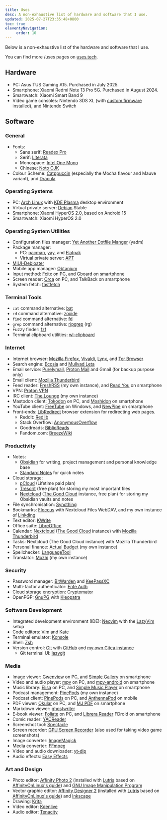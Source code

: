 ```yaml
---
title: Uses
desc: A non-exhaustive list of hardware and software that I use.
updated: 2025-07-27T23:35:48+0800
toc: true
eleventyNavigation:
     order: 10
---
```


Below is a non-exhaustive list of the hardware and software that I use.

You can find more /uses pages on [uses.tech](https://uses.tech/).

## Hardware

- PC: Asus TUS Gaming A15. Purchased in July 2025.
- Smartphone: Xiaomi Redmi Note 13 Pro 5G. Purchased in August 2024.
- Smartwatch: Xiaomi Smart Band 9
- Video game consoles: Nintendo 3DS XL (with [custom firmware](https://3ds.hacks.guide/) installed), and Nintendo Switch

## Software

### General

- Fonts:
    - Sans serif: [Readex Pro](https://fonts.google.com/specimen/Readex+Pro)
    - Serif: [Literata](https://github.com/googlefonts/literata)
    - Monospace: [Intel One Mono](https://www.intel.com/content/www/us/en/company-overview/one-monospace-font.html)
    - Chinese: [Noto CJK](https://github.com/notofonts/noto-cjk)
- Colour Scheme: [Catppuccin](https://catppuccin.com/) (especially the Mocha flavour and Mauve variant), and [Dracula](https://draculatheme.com/)

### Operating Systems

- PC: [Arch Linux](https://archlinux.org/) with [KDE Plasma](https://kde.org/plasma-desktop/) desktop environment
- Virtual private server: [Debian](https://www.debian.org/) Stable
- Smartphone: Xiaomi HyperOS 2.0, based on Android 15
- Smartwatch: Xiaomi HyperOS 2.0

### Operating System Utilities

- Configuration files manager: [Yet Another Dotfile Manger](https://yadm.io/) (yadm)
- Package manager:
    - PC: [pacman](https://wiki.archlinux.org/title/Pacman), [yay](https://github.com/Jguer/yay), and [Flatpak](https://flatpak.org/)
    - Virtual private server: [APT](https://wiki.debian.org/AptCLI)
- [MIUI-Debloater](https://github.com/kirthandev/MIUI-Debloater-official)
- Mobile app manager: [Obtanium](https://github.com/ImranR98/Obtainium)
- Input method: [Fcitx](https://fcitx-im.org/) on PC, and Gboard on smartphone
- Screen reader: [Orca](https://orca.gnome.org/) on PC, and TalkBack on smartphone
- System fetch: [fastfetch](https://github.com/fastfetch-cli/fastfetch)

### Terminal Tools

- `cat` command alternative: [bat](https://github.com/sharkdp/bat)
- `cd` command alternative: [zoxide](https://github.com/ajeetdsouza/zoxide)
- `find` command alternative: [fd](https://github.com/sharkdp/fd)
- `grep` command alternative: [ripgrep](https://github.com/BurntSushi/ripgrep) (rg)
- Fuzzy finder: [fzf](https://github.com/junegunn/fzf)
- Terminal clipboard utilities: [wl-clipboard](https://github.com/bugaevc/wl-clipboard)

### Internet

- Internet browser: [Mozilla Firefox](https://www.mozilla.org/firefox/), [Vivaldi](https://vivaldi.com/), [Lynx](https://lynx.invisible-island.net/), and [Tor Browser](https://www.torproject.org/)
- Search engine: [Ecosia](https://www.ecosia.org/) and [Mullvad Leta](https://leta.mullvad.net/)
- Email service: [Purelymail](https://purelymail.com/), [Proton Mail](https://proton.me/mail) and Gmail (for backup purpose only)
- Email client: [Mozilla Thunderbird](https://www.thunderbird.net/)
- Feed reader: [FreshRSS](https://www.freshrss.org/) (my own instance), and [Read You](https://github.com/Ashinch/ReadYou) on smartphone
- VPN: [Proton VPN](https://protonvpn.com/)
- IRC client: [The Lounge](https://thelounge.chat/) (my own instance)
- Mastodon client: [Tokodon](https://apps.kde.org/tokodon/) on PC, and [Moshidon](https://github.com/LucasGGamerM/moshidon) on smartphone
- YouTube client: [FreeTube](https://freetubeapp.io/) on Windows, and [NewPipe](https://newpipe.net/) on smartphone
- Front-ends: [LibRedirect](https://libredirect.github.io/) browser extension for redirecting web pages.
    - Reddit: [Redlib](https://github.com/redlib-org/redlib)
    - Stack Overflow: [AnonymousOverflow](https://github.com/httpjamesm/AnonymousOverflow)
    - Goodreads: [BiblioReads](https://github.com/nesaku/BiblioReads)
    - Fandom.com: [BreezeWiki](https://breezewiki.com/)

### Productivity

- Notes:
	- [Obsidian](https://obsidian.md/) for writing, project management and personal knowledge base
	- [Standard Notes](https://standardnotes.com/) for quick notes
- Cloud storage:
	- [pCloud](https://www.pcloud.com/) (Lifetime paid plan)
	- [Tresorit](https://tresorit.com/) (free plan) for storing my most important files
	- [Nextcloud](https://nextcloud.com/) ([The Good Cloud](https://thegood.cloud/) instance, free plan) for storing my Obsidian vaults and notes
- File synchronisation: [Syncthing](https://syncthing.net/)
- Bookmarks: [Floccus](https://floccus.org/) with Nextcloud Files WebDAV, and my own instance of [Linkding](https://linkding.link/)
- Text editor: [KWrite](https://apps.kde.org/kwrite/)
- Office suite: [LibreOffice](https://www.libreoffice.org/)
- Calendar: [Nextcloud](https://nextcloud.com/) ([The Good Cloud](https://thegood.cloud/) instance) with [Mozilla Thunderbird](https://www.thunderbird.net/)
- Tasks: Nextcloud (The Good Cloud instance) with Mozilla Thunderbird
- Personal finance: [Actual Budget](https://actualbudget.org/) (my own instance)
- Spellchecker: [LanguageTool](https://languagetool.org/)
- Translator: [Mozhi](https://codeberg.org/aryak/mozhi) (my own instance)

### Security

- Password manager: [BitWarden](https://bitwarden.com/) and [KeePassXC](https://keepassxc.org/)
- Multi-factor authenticator: [Ente Auth](https://ente.io/auth/)
- Cloud storage encryption: [Cryptomator](https://cryptomator.org/)
- OpenPGP: [GnuPG](https://www.gnupg.org/) with [Kleopatra](https://apps.kde.org/kleopatra/)

### Software Development

- Integrated development environment (IDE): [Neovim](https://neovim.io/) with the [LazyVim](https://www.lazyvim.org/) setup
- Code editors: [Vim](https://www.vim.org/) and [Kate](https://kate-editor.org/)
- Terminal emulator: [Konsole](https://konsole.kde.org/)
- Shell: [Zsh](https://www.zsh.org/)
- Version control: [Git](https://git-scm.com/) with [GitHub](https://github.com/) and [my own Gitea instance](https://git.leilukin.com/)
    - Git terminal UI: [lazygit](https://github.com/jesseduffield/lazygit)

### Media

- Image viewer: [Gwenview](https://apps.kde.org/gwenview/) on PC, and [Simple Gallery](https://github.com/SimpleMobileTools/Simple-Gallery) on smartphone
- Video and audio player: [mpv](https://mpv.io/) on PC, and [mpv-android](https://github.com/mpv-android/mpv-android) on smartphone
- Music library: [Elisa](https://apps.kde.org/elisa/) on PC, and [Simple Music Player](https://github.com/SimpleMobileTools/Simple-Music-Player) on smartphone
- Podcast management: [PinePods](https://www.pinepods.online/) (my own instance)
- Podcast client: [PinePods](https://www.pinepods.online/) on PC, and [AnthennaPod](https://antennapod.org/) on mobile
- PDF viewer: [Okular](https://okular.kde.org/) on PC, and [MJ PDF](https://gitlab.com/mudlej_android/mj_pdf_reader) on smartphone
- Markdown viewer: [ghostwriter](https://ghostwriter.kde.org/)
- E-book viewer: [Foliate](https://johnfactotum.github.io/foliate/) on PC, and [Librera Reader](https://librera.mobi/) FDroid on smartphone
- Comic reader: [YACReader](https://www.yacreader.com/)
- Screenshot tool: [Spectacle](https://invent.kde.org/plasma/spectacle)
- Screen recorder: [GPU Screen Recorder](https://git.dec05eba.com/gpu-screen-recorder/about/) (also used for taking video game screenshots)
- Image converter: [ImageMagick](https://www.imagemagick.org/)
- Media converter: [FFmpeg](https://ffmpeg.org/)
- Video and audio downloader: [yt-dlp](https://github.com/yt-dlp/yt-dlp)
- Audio effects: [Easy Effects](https://github.com/wwmm/easyeffects)

### Art and Design

- Photo editor: [Affinity Photo 2](https://affinity.serif.com/photo/) (installed with [Lutris](https://lutris.net/) based on [AffinityOnLinux's guide](https://github.com/Twig6943/AffinityOnLinux/blob/main/Guides/Lutris/Guide.md)) and [GNU Image Manipulation Program](https://www.gimp.org/)
- Vector graphic editor: [Affinity Designer 2](https://affinity.serif.com/designer/) (installed with [Lutris](https://lutris.net/) based on [AffinityOnLinux's guide](https://github.com/Twig6943/AffinityOnLinux/blob/main/Guides/Lutris/Guide.md)) and [Inkscape](https://inkscape.org/)
- Drawing: [Krita](https://krita.org/)
- Video editor: [Kdenlive](https://kdenlive.org/)
- Audio editor: [Tenacity](https://tenacityaudio.org/)
